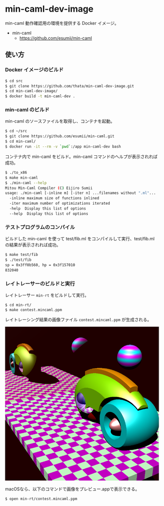 # min-caml-dev-image

min-caml 動作確認用の環境を提供する Docker イメージ。

* min-caml
  * https://github.com/esumii/min-caml

## 使い方

### Docker イメージのビルド

```sh
$ cd src
$ git clone https://github.com/thata/min-caml-dev-image.git
$ cd min-caml-dev-image/
$ docker build -t min-caml-dev .
```

### min-caml のビルド

min-caml のソースファイルを取得し、コンテナを起動。

```sh
$ cd ~/src
$ git clone https://github.com/esumii/min-caml.git
$ cd min-caml/
$ docker run -it --rm -v `pwd`:/app min-caml-dev bash
```

コンテナ内で min-caml をビルド。min-caml コマンドのヘルプが表示されれば成功。

```sh
$ ./to_x86
$ make min-caml
$ ./min-caml --help
Mitou Min-Caml Compiler (C) Eijiro Sumii
usage: ./min-caml [-inline m] [-iter n] ...filenames without ".ml"...
  -inline maximum size of functions inlined
  -iter maximum number of optimizations iterated
  -help  Display this list of options
  --help  Display this list of options
```

### テストプログラムのコンパイル

ビルドした min-caml を使って test/fib.ml をコンパイルして実行、test/fib.ml の結果が表示されれば成功。

```sh
$ make test/fib
$ ./test/fib
sp = 0x3ff0b560, hp = 0x3f157010
832040
```

### レイトレーサーのビルドと実行

レイトレーサー `min-rt` をビルドして実行。

```
$ cd min-rt/
$ make contest.mincaml.ppm
```

レイトレーシング結果の画像ファイル `contest.mincaml.ppm` が生成される。

![contest.mincaml.ppm](contest.png)

macOSなら、以下のコマンドで画像をプレビュー.appで表示できる。

```
$ open min-rt/contest.mincaml.ppm
```
